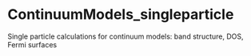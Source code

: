 # ContinuumModels_singleparticle
Single particle calculations for continuum models: band structure, DOS, Fermi surfaces
